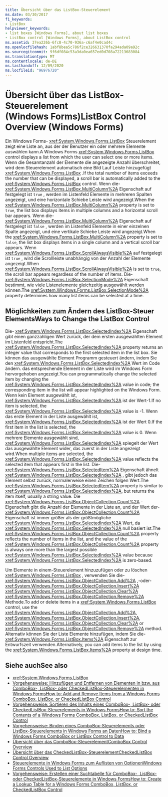 ```yaml
---
title: Übersicht über das ListBox-Steuerelement
ms.date: 03/30/2017
f1_keywords:
- ListBox
helpviewer_keywords:
- list boxes [Windows Forms], about list boxes
- ListBox control [Windows Forms], about ListBox control
ms.assetid: 37ea226b-6fc8-4c70-936a-c6af4e0cad4c
ms.openlocfilehash: 1abf8bea5c786f2ce326631370fa294ada09a92c
ms.sourcegitcommit: 9f6df084c53a3da0ea657ed0d708a72213683084
ms.translationtype: MT
ms.contentlocale: de-DE
ms.lasthandoff: 12/09/2020
ms.locfileid: "96976720"
---
```

# <a name="listbox-control-overview-windows-forms"></a><span data-ttu-id="8b740-102">Übersicht über das ListBox-Steuerelement (Windows Forms)</span><span class="sxs-lookup"><span data-stu-id="8b740-102">ListBox Control Overview (Windows Forms)</span></span>
<span data-ttu-id="8b740-103">Ein Windows Forms- <xref:System.Windows.Forms.ListBox> Steuerelement zeigt eine Liste an, aus der der Benutzer ein oder mehrere Elemente auswählen kann.</span><span class="sxs-lookup"><span data-stu-id="8b740-103">A Windows Forms <xref:System.Windows.Forms.ListBox> control displays a list from which the user can select one or more items.</span></span> <span data-ttu-id="8b740-104">Wenn die Gesamtanzahl der Elemente die angezeigte Anzahl überschreitet, wird dem Steuerelement automatisch eine Bild Lauf Leiste hinzugefügt <xref:System.Windows.Forms.ListBox> .</span><span class="sxs-lookup"><span data-stu-id="8b740-104">If the total number of items exceeds the number that can be displayed, a scroll bar is automatically added to the <xref:System.Windows.Forms.ListBox> control.</span></span> <span data-ttu-id="8b740-105">Wenn die- <xref:System.Windows.Forms.ListBox.MultiColumn%2A> Eigenschaft auf festgelegt ist `true` , werden im Listenfeld Elemente in mehreren Spalten angezeigt, und eine horizontale Schiebe Leiste wird angezeigt.</span><span class="sxs-lookup"><span data-stu-id="8b740-105">When the <xref:System.Windows.Forms.ListBox.MultiColumn%2A> property is set to `true`, the list box displays items in multiple columns and a horizontal scroll bar appears.</span></span> <span data-ttu-id="8b740-106">Wenn die- <xref:System.Windows.Forms.ListBox.MultiColumn%2A> Eigenschaft auf festgelegt ist `false` , werden im Listenfeld Elemente in einer einzelnen Spalte angezeigt, und eine vertikale Schiebe Leiste wird angezeigt.</span><span class="sxs-lookup"><span data-stu-id="8b740-106">When the <xref:System.Windows.Forms.ListBox.MultiColumn%2A> property is set to `false`, the list box displays items in a single column and a vertical scroll bar appears.</span></span> <span data-ttu-id="8b740-107">Wenn <xref:System.Windows.Forms.ListBox.ScrollAlwaysVisible%2A> auf festgelegt ist `true` , wird die Scrollleiste unabhängig von der Anzahl der Elemente angezeigt.</span><span class="sxs-lookup"><span data-stu-id="8b740-107">When <xref:System.Windows.Forms.ListBox.ScrollAlwaysVisible%2A> is set to `true`, the scroll bar appears regardless of the number of items.</span></span> <span data-ttu-id="8b740-108">Die- <xref:System.Windows.Forms.ListBox.SelectionMode%2A> Eigenschaft bestimmt, wie viele Listenelemente gleichzeitig ausgewählt werden können.</span><span class="sxs-lookup"><span data-stu-id="8b740-108">The <xref:System.Windows.Forms.ListBox.SelectionMode%2A> property determines how many list items can be selected at a time.</span></span>  
  
## <a name="ways-to-change-the-listbox-control"></a><span data-ttu-id="8b740-109">Möglichkeiten zum Ändern des ListBox-Steuer Elements</span><span class="sxs-lookup"><span data-stu-id="8b740-109">Ways to Change the ListBox Control</span></span>  
 <span data-ttu-id="8b740-110">Die- <xref:System.Windows.Forms.ListBox.SelectedIndex%2A> Eigenschaft gibt einen ganzzahligen Wert zurück, der dem ersten ausgewählten Element im Listenfeld entspricht.</span><span class="sxs-lookup"><span data-stu-id="8b740-110">The <xref:System.Windows.Forms.ListBox.SelectedIndex%2A> property returns an integer value that corresponds to the first selected item in the list box.</span></span> <span data-ttu-id="8b740-111">Sie können das ausgewählte Element Programm gesteuert ändern, indem Sie den <xref:System.Windows.Forms.ListBox.SelectedIndex%2A> Wert im Code ändern. das entsprechende Element in der Liste wird im Windows Form hervorgehoben angezeigt.</span><span class="sxs-lookup"><span data-stu-id="8b740-111">You can programmatically change the selected item by changing the <xref:System.Windows.Forms.ListBox.SelectedIndex%2A> value in code; the corresponding item in the list will appear highlighted on the Windows Form.</span></span> <span data-ttu-id="8b740-112">Wenn kein Element ausgewählt ist, <xref:System.Windows.Forms.ListBox.SelectedIndex%2A> ist der Wert-1.</span><span class="sxs-lookup"><span data-stu-id="8b740-112">If no item is selected, the <xref:System.Windows.Forms.ListBox.SelectedIndex%2A> value is -1.</span></span> <span data-ttu-id="8b740-113">Wenn das erste Element in der Liste ausgewählt ist, <xref:System.Windows.Forms.ListBox.SelectedIndex%2A> ist der Wert 0.</span><span class="sxs-lookup"><span data-stu-id="8b740-113">If the first item in the list is selected, the <xref:System.Windows.Forms.ListBox.SelectedIndex%2A> value is 0.</span></span> <span data-ttu-id="8b740-114">Wenn mehrere Elemente ausgewählt sind, <xref:System.Windows.Forms.ListBox.SelectedIndex%2A> spiegelt der Wert das ausgewählte Element wider, das zuerst in der Liste angezeigt wird.</span><span class="sxs-lookup"><span data-stu-id="8b740-114">When multiple items are selected, the <xref:System.Windows.Forms.ListBox.SelectedIndex%2A> value reflects the selected item that appears first in the list.</span></span> <span data-ttu-id="8b740-115">Die- <xref:System.Windows.Forms.ListBox.SelectedItem%2A> Eigenschaft ähnelt <xref:System.Windows.Forms.ListBox.SelectedIndex%2A> , gibt jedoch das Element selbst zurück, normalerweise einen Zeichen folgen Wert.</span><span class="sxs-lookup"><span data-stu-id="8b740-115">The <xref:System.Windows.Forms.ListBox.SelectedItem%2A> property is similar to <xref:System.Windows.Forms.ListBox.SelectedIndex%2A>, but returns the item itself, usually a string value.</span></span> <span data-ttu-id="8b740-116">Die <xref:System.Windows.Forms.ListBox.ObjectCollection.Count%2A> -Eigenschaft gibt die Anzahl der Elemente in der Liste an, und der Wert der- <xref:System.Windows.Forms.ListBox.ObjectCollection.Count%2A> Eigenschaft ist immer größer als der größtmögliche <xref:System.Windows.Forms.ListBox.SelectedIndex%2A> Wert, da <xref:System.Windows.Forms.ListBox.SelectedIndex%2A> null basiert ist.</span><span class="sxs-lookup"><span data-stu-id="8b740-116">The <xref:System.Windows.Forms.ListBox.ObjectCollection.Count%2A> property reflects the number of items in the list, and the value of the <xref:System.Windows.Forms.ListBox.ObjectCollection.Count%2A> property is always one more than the largest possible <xref:System.Windows.Forms.ListBox.SelectedIndex%2A> value because <xref:System.Windows.Forms.ListBox.SelectedIndex%2A> is zero-based.</span></span>  
  
 <span data-ttu-id="8b740-117">Um Elemente in einem-Steuerelement hinzuzufügen oder zu löschen <xref:System.Windows.Forms.ListBox> , verwenden Sie die- <xref:System.Windows.Forms.ListBox.ObjectCollection.Add%2A> ,-oder- <xref:System.Windows.Forms.ListBox.ObjectCollection.Insert%2A> <xref:System.Windows.Forms.ListBox.ObjectCollection.Clear%2A> <xref:System.Windows.Forms.ListBox.ObjectCollection.Remove%2A> Methode.</span><span class="sxs-lookup"><span data-stu-id="8b740-117">To add or delete items in a <xref:System.Windows.Forms.ListBox> control, use the <xref:System.Windows.Forms.ListBox.ObjectCollection.Add%2A>, <xref:System.Windows.Forms.ListBox.ObjectCollection.Insert%2A>, <xref:System.Windows.Forms.ListBox.ObjectCollection.Clear%2A> or <xref:System.Windows.Forms.ListBox.ObjectCollection.Remove%2A> method.</span></span> <span data-ttu-id="8b740-118">Alternativ können Sie der Liste Elemente hinzufügen, indem Sie die- <xref:System.Windows.Forms.ListBox.Items%2A> Eigenschaft zur Entwurfszeit verwenden.</span><span class="sxs-lookup"><span data-stu-id="8b740-118">Alternatively, you can add items to the list by using the <xref:System.Windows.Forms.ListBox.Items%2A> property at design time.</span></span>  
  
## <a name="see-also"></a><span data-ttu-id="8b740-119">Siehe auch</span><span class="sxs-lookup"><span data-stu-id="8b740-119">See also</span></span>

- <xref:System.Windows.Forms.ListBox>
- [<span data-ttu-id="8b740-120">Vorgehensweise: Hinzufügen und Entfernen von Elementen in bzw. aus ComboBox-, ListBox- oder CheckedListBox-Steuerelementen in Windows Forms</span><span class="sxs-lookup"><span data-stu-id="8b740-120">How to: Add and Remove Items from a Windows Forms ComboBox, ListBox, or CheckedListBox Control</span></span>](add-and-remove-items-from-a-wf-combobox.md)
- [<span data-ttu-id="8b740-121">Vorgehensweise: Sortieren des Inhalts eines ComboBox-, ListBox- oder CheckedListBox-Steuerelements in Windows Forms</span><span class="sxs-lookup"><span data-stu-id="8b740-121">How to: Sort the Contents of a Windows Forms ComboBox, ListBox, or CheckedListBox Control</span></span>](sort-the-contents-of-a-wf-combobox-listbox-or-checkedlistbox-control.md)
- [<span data-ttu-id="8b740-122">Vorgehensweise: Binden eines ComboBox-Steuerelements oder ListBox-Steuerelements in Windows Forms an Daten</span><span class="sxs-lookup"><span data-stu-id="8b740-122">How to: Bind a Windows Forms ComboBox or ListBox Control to Data</span></span>](how-to-bind-a-windows-forms-combobox-or-listbox-control-to-data.md)
- [<span data-ttu-id="8b740-123">Übersicht über das ComboBox-Steuerelement</span><span class="sxs-lookup"><span data-stu-id="8b740-123">ComboBox Control Overview</span></span>](combobox-control-overview-windows-forms.md)
- [<span data-ttu-id="8b740-124">Übersicht über das CheckedListBox-Steuerelement</span><span class="sxs-lookup"><span data-stu-id="8b740-124">CheckedListBox Control Overview</span></span>](checkedlistbox-control-overview-windows-forms.md)
- [<span data-ttu-id="8b740-125">Steuerelemente in Windows Forms zum Auflisten von Optionen</span><span class="sxs-lookup"><span data-stu-id="8b740-125">Windows Forms Controls Used to List Options</span></span>](windows-forms-controls-used-to-list-options.md)
- [<span data-ttu-id="8b740-126">Vorgehensweise: Erstellen einer Suchtabelle für ComboBox-, ListBox- oder CheckedListBox-Steuerelemente in Windows Forms</span><span class="sxs-lookup"><span data-stu-id="8b740-126">How to: Create a Lookup Table for a Windows Forms ComboBox, ListBox, or CheckedListBox Control</span></span>](create-a-lookup-table-for-a-wf-combobox-listbox.md)
